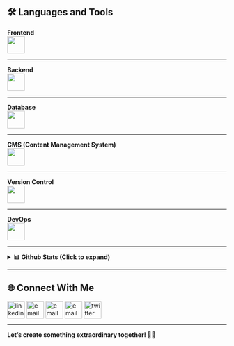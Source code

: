 ## 🛠 **Languages and Tools**

<tr>
  <td><strong>Frontend</strong></td>
  <br />
  <td>
    <img
      src="https://skillicons.dev/icons?i=react,nextjs,tailwind,bootstrap,js,ts,figma"
      height="40"
    />
  </td>
</tr>
<hr />

<tr>
  <td><strong>Backend</strong></td>
  <br />
  <td>
    <img
      src="https://skillicons.dev/icons?i=nodejs,express,graphql,prisma,wordpress"
      height="40"
    />
  </td>
</tr>
<hr />

<tr>
  <td><strong>Database</strong></td>
  <br />
  <td>
    <img src="https://skillicons.dev/icons?i=mongodb,mysql" height="40" />
  </td>
</tr>
<hr />

<tr>
  <td><strong>CMS (Content Management System)</strong></td>
  <br />
  <td>
    <img src="https://skillicons.dev/icons?i=wordpress" height="40" />
  </td>
</tr>
<hr />

<tr>
  <td><strong>Version Control</strong></td>
  <br />
  <td>
    <img src="https://skillicons.dev/icons?i=git,github,gitlab" height="40" />
  </td>
</tr>
<hr />

<tr>
  <td><strong>DevOps</strong></td>
  <br />
  <td><img src="https://skillicons.dev/icons?i=docker" height="40" /></td>
</tr>
<hr />

<details>
  <summary><strong>📊 Github Stats (Click to expand)</strong></summary>
  <br />
  <div align="center">
    <a href="https://github.com/codersemon">
      <img
        height="180em"
        src="https://github-readme-stats.vercel.app/api?username=codersemon&show_icons=true&theme=tokyonight"
        alt="codersemon stats"
      />
      <img
        height="180em"
        src="https://github-readme-stats.vercel.app/api/top-langs?username=codersemon&layout=compact&langs_count=8&theme=tokyonight"
        alt="Top Languages"
      />
    </a>
  </div>
</details>



---

## 🌐 **Connect With Me**

<p align="left">
  <a href="https://www.linkedin.com/in/codersemon/" target="blank"><img align="center" src="https://img.icons8.com/color/48/linkedin.png" alt="linkedin" height="40" width="40" /></a>
  <a href="mailto:contact@emokhan.me" target="blank"><img align="center" src="https://img.icons8.com/color/48/apple-mail.png" alt="email" height="40" width="40" /></a>
  <a href="https://www.facebook.com/codersemon/" target="blank"><img align="center" src="https://img.icons8.com/?size=40&id=118497&format=png" alt="email" height="40" width="40" /></a>
  <a href="https://www.instagram.com/codersemon/" target="blank"><img align="center" src="https://img.icons8.com/?size=40&id=32323&format=png" alt="email" height="40" width="40" /></a>
    <a href="https://x.com/coders_emon" target="blank"><img align="center" src="https://img.icons8.com/color/48/twitter--v1.png" alt="twitter" height="40" width="40" /></a>
</p>

---

**Let’s create something extraordinary together! 🌟✨**
